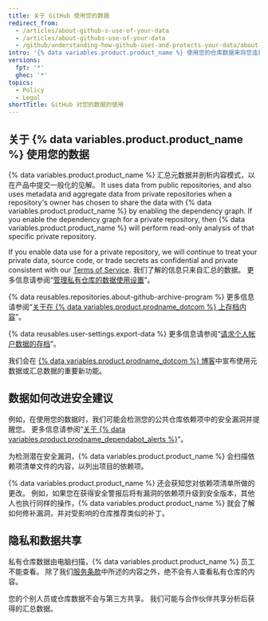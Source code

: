 ```yaml
---
title: 关于 GitHub 使用您的数据
redirect_from:
  - /articles/about-github-s-use-of-your-data
  - /articles/about-githubs-use-of-your-data
  - /github/understanding-how-github-uses-and-protects-your-data/about-githubs-use-of-your-data
intro: '{% data variables.product.product_name %} 使用您的仓库数据来将您连接到相关工具、人员、项目和信息。'
versions:
  fpt: '*'
  ghec: '*'
topics:
  - Policy
  - Legal
shortTitle: GitHub 对您的数据的使用
---
```


## 关于 {% data variables.product.product_name %} 使用您的数据

{% data variables.product.product_name %} 汇总元数据并剖析内容模式，以在产品中提交一般化的见解。 It uses data from public repositories, and also uses metadata and aggregate data from private repositories when a repository's owner has chosen to share the data with {% data variables.product.product_name %} by enabling the dependency graph. If you enable the dependency graph for a private repository, then {% data variables.product.product_name %} will perform read-only analysis of that specific private repository.

If you enable data use for a private repository, we will continue to treat your private data, source code, or trade secrets as confidential and private consistent with our [Terms of Service](/free-pro-team@latest/github/site-policy/github-terms-of-service). 我们了解的信息只来自汇总的数据。 更多信息请参阅“[管理私有仓库的数据使用设置](/get-started/privacy-on-github/managing-data-use-settings-for-your-private-repository)”。

{% data reusables.repositories.about-github-archive-program %} 更多信息请参阅“[关于在 {% data variables.product.prodname_dotcom %} 上存档内容](/github/creating-cloning-and-archiving-repositories/about-archiving-content-and-data-on-github#about-the-github-archive-program)”。

{% data reusables.user-settings.export-data %} 更多信息请参阅“[请求个人帐户数据的存档](/articles/requesting-an-archive-of-your-personal-account-s-data)”。

我们会在 [{% data variables.product.prodname_dotcom %} 博客](https://github.com/blog)中宣布使用元数据或汇总数据的重要新功能。

## 数据如何改进安全建议

例如，在使用您的数据时，我们可能会检测您的公共仓库依赖项中的安全漏洞并提醒您。 更多信息请参阅“[关于 {% data variables.product.prodname_dependabot_alerts %}](/github/managing-security-vulnerabilities/about-alerts-for-vulnerable-dependencies)”。

为检测潜在安全漏洞，{% data variables.product.product_name %} 会扫描依赖项清单文件的内容，以列出项目的依赖项。

{% data variables.product.product_name %} 还会获知您对依赖项清单所做的更改。 例如，如果您在获得安全警报后将有漏洞的依赖项升级到安全版本，其他人也执行同样的操作，{% data variables.product.product_name %} 就会了解如何修补漏洞，并对受影响的仓库推荐类似的补丁。

## 隐私和数据共享

私有仓库数据由电脑扫描，{% data variables.product.product_name %} 员工不能查看。 除了我们[服务条款](/free-pro-team@latest/github/site-policy/github-terms-of-service#3-access)中所述的内容之外，绝不会有人查看私有仓库的内容。

您的个别人员或仓库数据不会与第三方共享。 我们可能与合作伙伴共享分析后获得的汇总数据。
